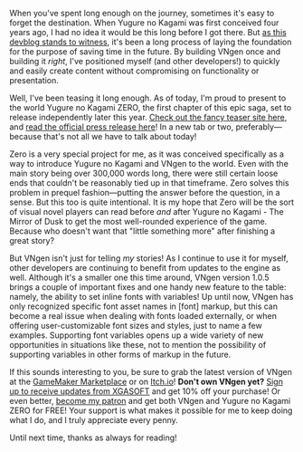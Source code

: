 <!--t Update 36 - Starting From Zero t-->
<!--tag 2018,announcements,archive,dev,thinkboxly,updates tag-->
<!--image /content/images/update-36-starting-from-zero/ynkzero-header-1024x517.jpg image-->
  
When you've spent long enough on the journey, sometimes it's easy to forget the destination. When Yugure no Kagami was first conceived four years ago, I had no idea it would be this long before I got there. But [as this devblog stands to witness](https://lucasc.me/post/finding-success-in-failing-health-vngen), it's been a long process of laying the foundation for the purpose of saving time in the future. By building VNgen once and building it _right_, I've positioned myself (and other developers!) to quickly and easily create content without compromising on functionality or presentation.  
  
Well, I've been teasing it long enough. As of today, I'm proud to present to the world Yugure no Kagami ZERO, the first chapter of this epic saga, set to release independently later this year. [Check out the fancy teaser site here](https://www.xgasoft.com/ynkgame/zero/), and [read the official press release here](https://www.xgasoft.com/yugure-no-kagami-zero-adventure-begins/)! In a new tab or two, preferably—because that's not all we have to talk about today!  
  
Zero is a very special project for me, as it was conceived specifically as a way to introduce Yugure no Kagami and VNgen to the world. Even with the main story being over 300,000 words long, there were still certain loose ends that couldn't be reasonably tied up in that timeframe. Zero solves this problem in prequel fashion—putting the answer before the question, in a sense. But this too is quite intentional. It is my hope that Zero will be the sort of visual novel players can read before _and_ after Yugure no Kagami - The Mirror of Dusk to get the most well-rounded experience of the game. Because who doesn't want that "little something more" after finishing a great story?  
  
But VNgen isn't just for telling _my_ stories! As I continue to use it for myself, other developers are continuing to benefit from updates to the engine as well. Although it's a smaller one this time around, VNgen version 1.0.5 brings a couple of important fixes and one handy new feature to the table: namely, the ability to set inline fonts with variables! Up until now, VNgen has only recognized specific font asset names in \[font\] markup, but this can become a real issue when dealing with fonts loaded externally, or when offering user-customizable font sizes and styles, just to name a few examples. Supporting font variables opens up a wide variety of new opportunities in situations like these, not to mention the possibility of supporting variables in other forms of markup in the future.  
  
If this sounds interesting to you, be sure to grab the latest version of VNgen at the [GameMaker Marketplace](https://marketplace.yoyogames.com/assets/6083/vngen-visual-novel-engine) or on [Itch.io](https://xgasoft.itch.io/vngen)! **Don't own VNgen yet?** [Sign up to receive updates from XGASOFT](https://www.xgasoft.com/) and get 10% off your purchase! Or even better, [become my patron](https://www.patreon.com/xgasoft) and get both VNgen and Yugure no Kagami ZERO for FREE! Your support is what makes it possible for me to keep doing what I do, and I truly appreciate every penny.  
  
Until next time, thanks as always for reading!
